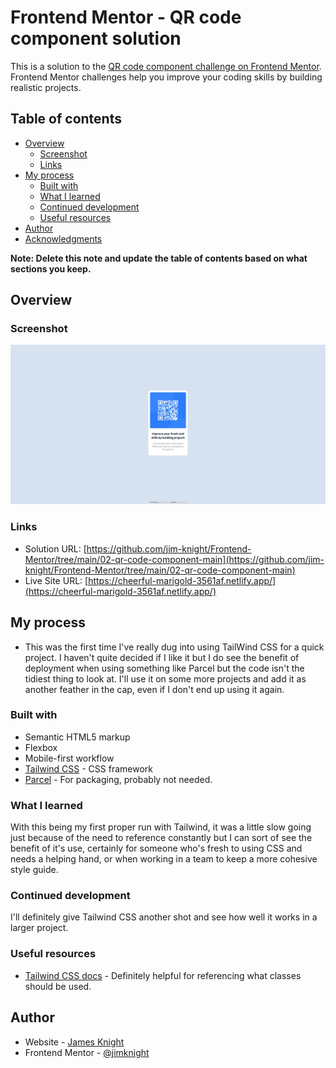 # Frontend Mentor - QR code component solution

This is a solution to the [QR code component challenge on Frontend Mentor](https://www.frontendmentor.io/challenges/qr-code-component-iux_sIO_H). Frontend Mentor challenges help you improve your coding skills by building realistic projects.

## Table of contents

- [Overview](#overview)
  - [Screenshot](#screenshot)
  - [Links](#links)
- [My process](#my-process)
  - [Built with](#built-with)
  - [What I learned](#what-i-learned)
  - [Continued development](#continued-development)
  - [Useful resources](#useful-resources)
- [Author](#author)
- [Acknowledgments](#acknowledgments)

**Note: Delete this note and update the table of contents based on what sections you keep.**

## Overview

### Screenshot

![](./screenshot.jpg)

### Links

- Solution URL: [https://github.com/jim-knight/Frontend-Mentor/tree/main/02-qr-code-component-main](https://github.com/jim-knight/Frontend-Mentor/tree/main/02-qr-code-component-main)
- Live Site URL: [https://cheerful-marigold-3561af.netlify.app/](https://cheerful-marigold-3561af.netlify.app/)

## My process

- This was the first time I've really dug into using TailWind CSS for a quick project. I haven't quite decided if I like it but I do see the benefit of deployment when using something like Parcel but the code isn't the tidiest thing to look at. I'll use it on some more projects and add it as another feather in the cap, even if I don't end up using it again.

### Built with

- Semantic HTML5 markup
- Flexbox
- Mobile-first workflow
- [Tailwind CSS](https://tailwindcss.com/) - CSS framework
- [Parcel](https://parceljs.org/) - For packaging, probably not needed.

### What I learned

With this being my first proper run with Tailwind, it was a little slow going just because of the need to reference constantly but I can sort of see the benefit of it's use, certainly for someone who's fresh to using CSS and needs a helping hand, or when working in a team to keep a more cohesive style guide.

### Continued development

I'll definitely give Tailwind CSS another shot and see how well it works in a larger project.

### Useful resources

- [Tailwind CSS docs](https://tailwindcss.com/docs/installation) - Definitely helpful for referencing what classes should be used.

## Author

- Website - [James Knight](http://jknight.space/)
- Frontend Mentor - [@jimknight](https://www.frontendmentor.io/profile/jim-knight)
